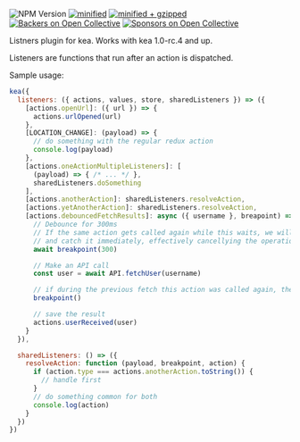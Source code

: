 ![NPM Version](https://img.shields.io/npm/v/kea-listeners.svg)
[![minified](https://badgen.net/bundlephobia/min/kea-listeners)](https://bundlephobia.com/result?p=kea-listeners)
[![minified + gzipped](https://badgen.net/bundlephobia/minzip/kea-listeners)](https://bundlephobia.com/result?p=kea-listeners)
[![Backers on Open Collective](https://opencollective.com/kea/backers/badge.svg)](#backers)
[![Sponsors on Open Collective](https://opencollective.com/kea/sponsors/badge.svg)](#sponsors)

Listners plugin for kea. Works with kea 1.0-rc.4 and up.

Listeners are functions that run after an action is dispatched.

Sample usage:

```js
kea({
  listeners: ({ actions, values, store, sharedListeners }) => ({
    [actions.openUrl]: ({ url }) => { 
      actions.urlOpened(url)
    },
    [LOCATION_CHANGE]: (payload) => {
      // do something with the regular redux action
      console.log(payload)
    },
    [actions.oneActionMultipleListeners]: [
      (payload) => { /* ... */ },
      sharedListeners.doSomething
    ],
    [actions.anotherAction]: sharedListeners.resolveAction,
    [actions.yetAnotherAction]: sharedListeners.resolveAction,
    [actions.debouncedFetchResults]: async ({ username }, breapoint) => {
      // Debounce for 300ms
      // If the same action gets called again while this waits, we will throw an exception
      // and catch it immediately, effectively cancellying the operation. 
      await breakpoint(300) 

      // Make an API call
      const user = await API.fetchUser(username)

      // if during the previous fetch this action was called again, then cancel saving the result
      breakpoint()

      // save the result
      actions.userReceived(user)
    }
  }),

  sharedListeners: () => ({
    resolveAction: function (payload, breakpoint, action) {
      if (action.type === actions.anotherAction.toString()) {
        // handle first
      } 
      // do something common for both
      console.log(action)
    }
  })
})

```